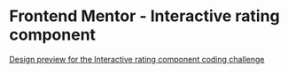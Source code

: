 # Frontend Mentor - Interactive rating component

[Design preview for the Interactive rating component coding challenge](./design/desktop-preview.jpg)
